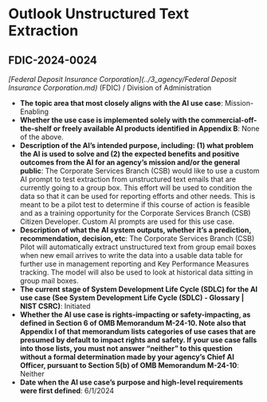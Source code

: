 # Outlook Unstructured Text Extraction
## FDIC-2024-0024
_[Federal Deposit Insurance Corporation](../3_agency/Federal Deposit Insurance Corporation.md)_ (FDIC) / Division of Administration


+ **The topic area that most closely aligns with the AI use case**: Mission-Enabling
+ **Whether the use case is implemented solely with the commercial-off-the-shelf or freely available AI products identified in Appendix B**: None of the above.
+ **Description of the AI’s intended purpose, including: (1) what problem the AI is used to solve and (2) the expected benefits and positive outcomes from the AI for an agency’s mission and/or the general public**: The Corporate Services Branch (CSB) would like to use a custom AI prompt to test extraction from unstructured text emails that are currently going to a group box. This effort will be used to condition the data so that it can be used for reporting efforts and other needs. This is meant to be a pilot test to determine if this course of action is feasible and as a training opportunity for the Corporate Services Branch (CSB) Citizen Developer. Custom AI prompts are used for this use case.
+ **Description of what the AI system outputs, whether it’s a prediction, recommendation, decision, etc**: The Corporate Services Branch (CSB) Pilot will automatically extract unstructured text from group email boxes when new email arrives to write the data into a usable data table for further use in management reporting and Key Performance Measures tracking. The model will also be used to look at historical data sitting in group mail boxes.
+ **The current stage of System Development Life Cycle (SDLC) for the AI use case (See System Development Life Cycle (SDLC) - Glossary | NIST CSRC)**: Initiated
+ **Whether the AI use case is rights-impacting or safety-impacting, as defined in Section 6 of OMB Memorandum M-24-10. Note also that Appendix I of that memorandum lists categories of use cases that are presumed by default to impact rights and safety. If your use case falls into those lists, you must not answer “neither” to this question without a formal determination made by your agency’s Chief AI Officer, pursuant to Section 5(b) of OMB Memorandum M-24-10**: Neither
+ **Date when the AI use case’s purpose and high-level requirements were first defined**: 6/1/2024